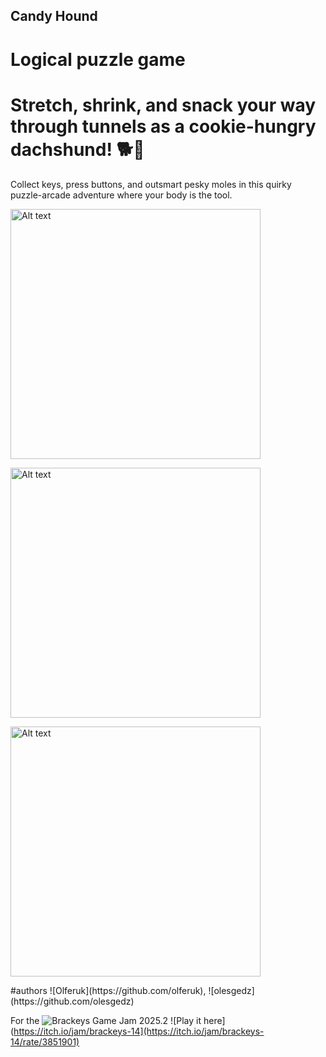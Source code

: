 ## Candy Hound

# Logical puzzle game 
# Stretch, shrink, and snack your way through tunnels as a cookie-hungry dachshund! 🐕🍪

Collect keys, press buttons, and outsmart pesky moles in this quirky puzzle-arcade adventure where your body is the tool. 
<p>
  <img src="https://github.com/user-attachments/assets/71d3c634-e0ce-4814-82a7-79f1ee868d98?raw=false" alt="Alt text" title="Title" width="400"/>
</p>

<p>
  <img src="https://github.com/user-attachments/assets/93ed2a6c-b6af-49bd-acf3-4acab476ab23?raw=false" alt="Alt text" title="Title" width="400"/>
</p>

<p>
  <img src="https://github.com/user-attachments/assets/c59e4d6d-7fac-4114-a0f1-7b544663b65f?raw=false" alt="Alt text" title="Title" width="400"/>
</p>
#authors ![Olferuk](https://github.com/olferuk),  ![olesgedz](https://github.com/olesgedz)

For the  ![Brackeys Game Jam 2025.2](https://itch.io/jam/brackeys-14)
![Play it here](https://itch.io/jam/brackeys-14](https://itch.io/jam/brackeys-14/rate/3851901)
